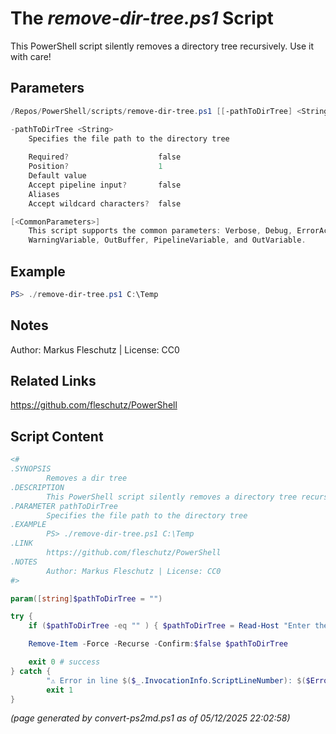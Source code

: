 The *remove-dir-tree.ps1* Script
===========================

This PowerShell script silently removes a directory tree recursively. Use it with care!

Parameters
----------
```powershell
/Repos/PowerShell/scripts/remove-dir-tree.ps1 [[-pathToDirTree] <String>] [<CommonParameters>]

-pathToDirTree <String>
    Specifies the file path to the directory tree
    
    Required?                    false
    Position?                    1
    Default value                
    Accept pipeline input?       false
    Aliases                      
    Accept wildcard characters?  false

[<CommonParameters>]
    This script supports the common parameters: Verbose, Debug, ErrorAction, ErrorVariable, WarningAction, 
    WarningVariable, OutBuffer, PipelineVariable, and OutVariable.
```

Example
-------
```powershell
PS> ./remove-dir-tree.ps1 C:\Temp

```

Notes
-----
Author: Markus Fleschutz | License: CC0

Related Links
-------------
https://github.com/fleschutz/PowerShell

Script Content
--------------
```powershell
<#
.SYNOPSIS
        Removes a dir tree
.DESCRIPTION
        This PowerShell script silently removes a directory tree recursively. Use it with care!
.PARAMETER pathToDirTree
        Specifies the file path to the directory tree
.EXAMPLE
        PS> ./remove-dir-tree.ps1 C:\Temp
.LINK
        https://github.com/fleschutz/PowerShell
.NOTES
        Author: Markus Fleschutz | License: CC0
#>

param([string]$pathToDirTree = "")

try {
	if ($pathToDirTree -eq "" ) { $pathToDirTree = Read-Host "Enter the path to the directory tree" }

	Remove-Item -Force -Recurse -Confirm:$false $pathToDirTree

	exit 0 # success
} catch {
        "⚠️ Error in line $($_.InvocationInfo.ScriptLineNumber): $($Error[0])"
        exit 1
}
```

*(page generated by convert-ps2md.ps1 as of 05/12/2025 22:02:58)*
